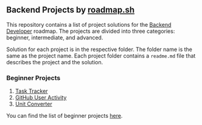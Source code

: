 ## Backend Projects by [roadmap.sh](https://roadmap.sh)

This repository contains a list of project solutions for the [Backend Developer](https://roadmap.sh/backend) roadmap. The projects are divided into three categories: beginner, intermediate, and advanced.

Solution for each project is in the respective folder. The folder name is the same as the project name. Each project folder contains a `readme.md` file that describes the project and the solution.

### Beginner Projects

1. [Task Tracker](https://roadmap.sh/projects/task-tracker)
2. [GitHub User Activity](https://roadmap.sh/projects/github-user-activity)
3. [Unit Converter](https://roadmap.sh/projects/unit-converter)

You can find the list of beginner projects [here](https://roadmap.sh/backend/projects?difficulty=beginner).
